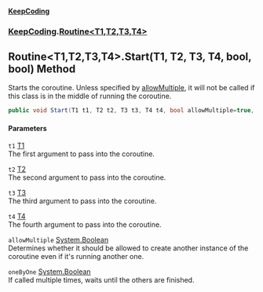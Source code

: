 #### [KeepCoding](index.md 'index')
### [KeepCoding](KeepCoding.md 'KeepCoding').[Routine&lt;T1,T2,T3,T4&gt;](Routine_T1_T2_T3_T4_.md 'KeepCoding.Routine&lt;T1,T2,T3,T4&gt;')
## Routine&lt;T1,T2,T3,T4&gt;.Start(T1, T2, T3, T4, bool, bool) Method
Starts the coroutine. Unless specified by [allowMultiple](Routine_T1_T2_T3_T4__Start_bLZl9t3VFS8o30l4VzrfEg.md#KeepCoding_Routine_T1_T2_T3_T4__Start(T1_T2_T3_T4_bool_bool)_allowMultiple 'KeepCoding.Routine&lt;T1,T2,T3,T4&gt;.Start(T1, T2, T3, T4, bool, bool).allowMultiple'), it will not be called if this class is in the middle of running the coroutine.  
```csharp
public void Start(T1 t1, T2 t2, T3 t3, T4 t4, bool allowMultiple=true, bool oneByOne=false);
```
#### Parameters
<a name='KeepCoding_Routine_T1_T2_T3_T4__Start(T1_T2_T3_T4_bool_bool)_t1'></a>
`t1` [T1](Routine_T1_T2_T3_T4_.md#KeepCoding_Routine_T1_T2_T3_T4__T1 'KeepCoding.Routine&lt;T1,T2,T3,T4&gt;.T1')  
The first argument to pass into the coroutine.
  
<a name='KeepCoding_Routine_T1_T2_T3_T4__Start(T1_T2_T3_T4_bool_bool)_t2'></a>
`t2` [T2](Routine_T1_T2_T3_T4_.md#KeepCoding_Routine_T1_T2_T3_T4__T2 'KeepCoding.Routine&lt;T1,T2,T3,T4&gt;.T2')  
The second argument to pass into the coroutine.
  
<a name='KeepCoding_Routine_T1_T2_T3_T4__Start(T1_T2_T3_T4_bool_bool)_t3'></a>
`t3` [T3](Routine_T1_T2_T3_T4_.md#KeepCoding_Routine_T1_T2_T3_T4__T3 'KeepCoding.Routine&lt;T1,T2,T3,T4&gt;.T3')  
The third argument to pass into the coroutine.
  
<a name='KeepCoding_Routine_T1_T2_T3_T4__Start(T1_T2_T3_T4_bool_bool)_t4'></a>
`t4` [T4](Routine_T1_T2_T3_T4_.md#KeepCoding_Routine_T1_T2_T3_T4__T4 'KeepCoding.Routine&lt;T1,T2,T3,T4&gt;.T4')  
The fourth argument to pass into the coroutine.
  
<a name='KeepCoding_Routine_T1_T2_T3_T4__Start(T1_T2_T3_T4_bool_bool)_allowMultiple'></a>
`allowMultiple` [System.Boolean](https://docs.microsoft.com/en-us/dotnet/api/System.Boolean 'System.Boolean')  
Determines whether it should be allowed to create another instance of the coroutine even if it's running another one.
  
<a name='KeepCoding_Routine_T1_T2_T3_T4__Start(T1_T2_T3_T4_bool_bool)_oneByOne'></a>
`oneByOne` [System.Boolean](https://docs.microsoft.com/en-us/dotnet/api/System.Boolean 'System.Boolean')  
If called multiple times, waits until the others are finished.
  

